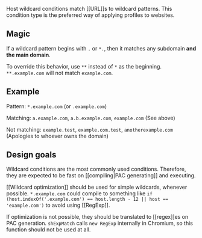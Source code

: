 Host wildcard conditions match [[URL]]s to wildcard patterns.
This condition type is the preferred way of applying profiles to websites.

## Magic
If a wildcard pattern begins with `.` or `*.`, then it matches any subdomain **and the main domain**.

To override this behavior, use `**` instead of `*` as the beginning. `**.example.com` will not match `example.com`.

## Example
Pattern: `*.example.com` (or `.example.com`)

Matching: `a.example.com`, `a.b.example.com`, `example.com` (See above)

Not matching: `example.test`, `example.com.test`, `anotherexample.com` (Apologies to whoever owns the domain)

## Design goals
Wildcard conditions are the most commonly used conditions. Therefore, they are expected to be fast on [[compiling|PAC generating]] and executing.

[[Wildcard optimization]] should be used for simple wildcards, whenever possible. `*.example.com` could compile to something like `if (host.indexOf('.example.com') == host.length - 12 || host == 'example.com')` to avoid using [[RegExp]].

If optimization is not possible, they should be translated to [[regex]]es on PAC generation. `shExpMatch` calls `new RegExp` internally in Chromium, so this function should not be used at all.